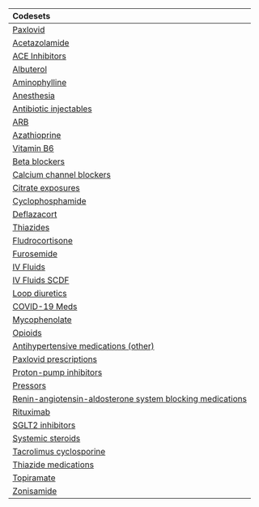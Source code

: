 |Codesets                                                  |
|:---------------------------------------------------------|
|[Paxlovid](https://pedsnet.github.io/Variable-Dictionary/pages/medications/rx_paxlovid_md_page.html)|
|[Acetazolamide](https://pedsnet.github.io/Variable-Dictionary/pages/medications/rx_acetazolamide_md_page.html)|
|[ACE Inhibitors](https://pedsnet.github.io/Variable-Dictionary/pages/medications/rx_ace_inhibitor_md_page.html)|
|[Albuterol](https://pedsnet.github.io/Variable-Dictionary/pages/medications/rx_albuterol_md_page.html)|
|[Aminophylline](https://pedsnet.github.io/Variable-Dictionary/pages/medications/rx_aminophylline_md_page.html)|
|[Anesthesia](https://pedsnet.github.io/Variable-Dictionary/pages/medications/rx_anesthesia_md_page.html)|
|[Antibiotic injectables](https://pedsnet.github.io/Variable-Dictionary/pages/medications/rx_antibiotic_injectables_md_page.html)|
|[ARB](https://pedsnet.github.io/Variable-Dictionary/pages/medications/rx_arb_md_page.html)|
|[Azathioprine](https://pedsnet.github.io/Variable-Dictionary/pages/medications/rx_azathioprine_md_page.html)|
|[Vitamin B6](https://pedsnet.github.io/Variable-Dictionary/pages/medications/rx_b6_md_page.html)|
|[Beta blockers](https://pedsnet.github.io/Variable-Dictionary/pages/medications/rx_bb_md_page.html)|
|[Calcium channel blockers](https://pedsnet.github.io/Variable-Dictionary/pages/medications/rx_ccb_md_page.html)|
|[Citrate exposures](https://pedsnet.github.io/Variable-Dictionary/pages/medications/rx_citrate_md_page.html)|
|[Cyclophosphamide](https://pedsnet.github.io/Variable-Dictionary/pages/medications/rx_cyclophosphamide_md_page.html)|
|[Deflazacort](https://pedsnet.github.io/Variable-Dictionary/pages/medications/rx_deflazacort_md_page.html)|
|[Thiazides](https://pedsnet.github.io/Variable-Dictionary/pages/medications/rx_diuretics_thiazides_md_page.html)|
|[Fludrocortisone](https://pedsnet.github.io/Variable-Dictionary/pages/medications/rx_fludrocortisone_md_page.html)|
|[Furosemide](https://pedsnet.github.io/Variable-Dictionary/pages/medications/rx_furosemide_md_page.html)|
|[IV Fluids](https://pedsnet.github.io/Variable-Dictionary/pages/medications/rx_iv_fluids_md_page.html)|
|[IV Fluids SCDF](https://pedsnet.github.io/Variable-Dictionary/pages/medications/rx_iv_fluids_scdf_md_page.html)|
|[Loop diuretics](https://pedsnet.github.io/Variable-Dictionary/pages/medications/rx_loop_diuretic_md_page.html)|
|[COVID-19 Meds](https://pedsnet.github.io/Variable-Dictionary/pages/medications/rx_meds_c19_md_page.html)|
|[Mycophenolate](https://pedsnet.github.io/Variable-Dictionary/pages/medications/rx_mycophenolate_md_page.html)|
|[Opioids](https://pedsnet.github.io/Variable-Dictionary/pages/medications/rx_opioids_md_page.html)|
|[Antihypertensive medications (other)](https://pedsnet.github.io/Variable-Dictionary/pages/medications/rx_other_antihtn_md_page.html)|
|[Paxlovid prescriptions](https://pedsnet.github.io/Variable-Dictionary/pages/medications/rx_paxlovid_md_page.html)|
|[Proton-pump inhibitors](https://pedsnet.github.io/Variable-Dictionary/pages/medications/rx_ppi_md_page.html)|
|[Pressors](https://pedsnet.github.io/Variable-Dictionary/pages/medications/rx_pressors_md_page.html)|
|[Renin-angiotensin-aldosterone system blocking medications](https://pedsnet.github.io/Variable-Dictionary/pages/medications/rx_ras_md_page.html)|
|[Rituximab](https://pedsnet.github.io/Variable-Dictionary/pages/medications/rx_rituximab_md_page.html)|
|[SGLT2 inhibitors](https://pedsnet.github.io/Variable-Dictionary/pages/medications/rx_sglt2_medications_md_page.html)|
|[Systemic steroids](https://pedsnet.github.io/Variable-Dictionary/pages/medications/rx_steroids_md_page.html)|
|[Tacrolimus cyclosporine](https://pedsnet.github.io/Variable-Dictionary/pages/medications/rx_tacrolimus_cyclosporine_md_page.html)|
|[Thiazide medications](https://pedsnet.github.io/Variable-Dictionary/pages/medications/rx_thiazide_md_page.html)|
|[Topiramate](https://pedsnet.github.io/Variable-Dictionary/pages/medications/rx_topiramate_md_page.html)|
|[Zonisamide](https://pedsnet.github.io/Variable-Dictionary/pages/medications/rx_zonisamide_md_page.html)|
